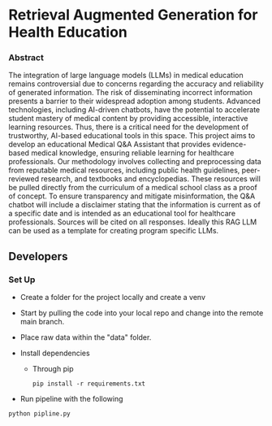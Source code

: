 # Retrieval Augmented Generation for Health Education

### Abstract

The integration of large language models (LLMs) in medical education remains controversial due to concerns regarding the accuracy and reliability of generated information. The risk of disseminating incorrect information presents a barrier to their widespread adoption among students. Advanced technologies, including AI-driven chatbots, have the potential to accelerate student mastery of medical content by providing accessible, interactive learning resources. Thus, there is a critical need for the development of trustworthy, AI-based educational tools in this space. This project aims to develop an educational Medical Q&A Assistant that provides evidence-based medical knowledge, ensuring reliable learning for healthcare professionals. Our methodology involves collecting and preprocessing data from reputable medical resources, including public health guidelines, peer-reviewed research, and textbooks and encyclopedias. These resources will be pulled directly from the curriculum of a medical school class as a proof of concept. To ensure transparency and mitigate misinformation, the Q&A chatbot will include a disclaimer stating that the information is current as of a specific date and is intended as an educational tool for healthcare professionals. Sources will be cited on all responses. Ideally this RAG LLM can be used as a template for creating program specific LLMs.

## Developers

### Set Up

- Create a folder for the project locally and create a venv

- Start by pulling the code into your local repo and change into the remote main branch.

- Place raw data within the "data" folder.

- Install dependencies

  - Through pip
    ```
    pip install -r requirements.txt
    ```

- Run pipeline with the following

```
python pipline.py
```
